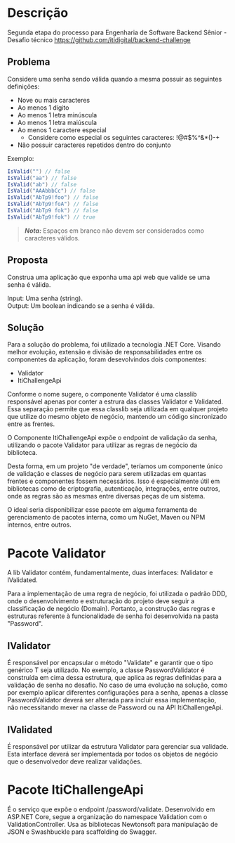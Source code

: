 # Descrição

Segunda etapa do processo para Engenharia de Software Backend Sênior - Desafio técnico
https://github.com/itidigital/backend-challenge

## Problema

Considere uma senha sendo válida quando a mesma possuir as seguintes definições:

- Nove ou mais caracteres
- Ao menos 1 dígito
- Ao menos 1 letra minúscula
- Ao menos 1 letra maiúscula
- Ao menos 1 caractere especial
  - Considere como especial os seguintes caracteres: !@#$%^&*()-+
- Não possuir caracteres repetidos dentro do conjunto

Exemplo:  

```c#
IsValid("") // false  
IsValid("aa") // false  
IsValid("ab") // false  
IsValid("AAAbbbCc") // false  
IsValid("AbTp9!foo") // false  
IsValid("AbTp9!foA") // false
IsValid("AbTp9 fok") // false
IsValid("AbTp9!fok") // true
```

> **_Nota:_**  Espaços em branco não devem ser considerados como caracteres válidos.

## Proposta

Construa uma aplicação que exponha uma api web que valide se uma senha é válida.

Input: Uma senha (string).  
Output: Um boolean indicando se a senha é válida.


## Solução

Para a solução do problema, foi utilizado a tecnologia .NET Core.
Visando melhor evolução, extensão e divisão de responsabilidades entre os componentes da aplicação, foram desevolvindos dois componentes:
- Validator
- ItiChallengeApi

Conforme o nome sugere, o componente Validator é uma classlib responsável apenas por conter a estrura das classes Validator e Validated.
Essa separação permite que essa classlib seja utilizada em qualquer projeto que utilize do mesmo objeto de negócio, mantendo um código sincronizado entre as frentes.

O Componente ItiChallengeApi expõe o endpoint de validação da senha, utilizando o pacote Validator para utilizar as regras de negócio da biblioteca.

Desta forma, em um projeto "de verdade", teríamos um componente único de validação e classes de negócio para serem utilizadas em quantas frentes e componentes fossem necessários. Isso é especialmente útil em bibliotecas como de criptografia, autenticação, integrações, entre outros, onde as regras são as mesmas entre diversas peças de um sistema.

O ideal seria disponibilizar esse pacote em alguma ferramenta de gerenciamento de pacotes interna, como um NuGet, Maven ou NPM internos, entre outros.


# Pacote Validator

A lib Validator contém, fundamentalmente, duas interfaces: IValidator e IValidated.

Para a implementação de uma regra de negócio, foi utilizada o padrão DDD, onde o desenvolvimento e estruturação do projeto deve seguir a classificação de negócio (Domain). Portanto, a construção das regras e estruturas referente à funcionalidade de senha foi desenvolvida na pasta "Password".

## IValidator

É responsável por encapsular o método "Validate" e garantir que o tipo genérico T seja utilizado.
No exemplo, a classe PasswordValidator é construída em cima dessa estrutura, que aplica as regras definidas para a validação de senha no desafio.
No caso de uma evolução na solução, como por exemplo aplicar diferentes configurações para a senha, apenas a classe PasswordValidator deverá ser alterada para incluir essa implementação, não necessitando mexer na classe de Password ou na API ItiChallengeApi.

## IValidated

É responsável por utilizar da estrutura Validator para gerenciar sua validade. Esta interface deverá ser implementada por todos os objetos de negócio que o desenvolvedor deve realizar validações.

# Pacote ItiChallengeApi

É o serviço que expõe o endpoint /password/validate.
Desenvolvido em ASP.NET Core, segue a organização do namespace Validation com o ValidationController.
Usa as bibliotecas Newtonsoft para manipulação de JSON e Swashbuckle para scaffolding do Swagger.
